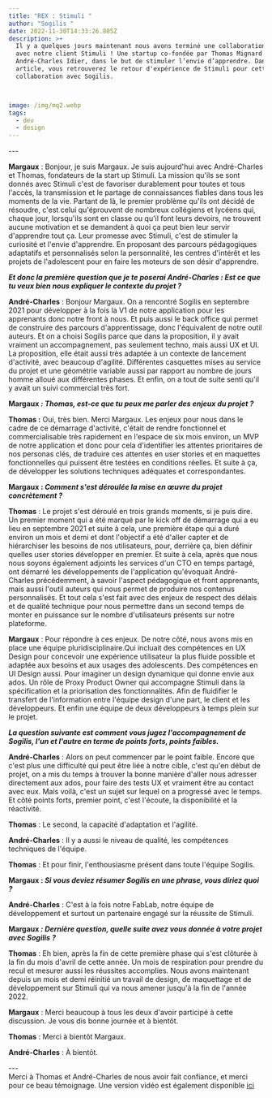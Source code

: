 ```yaml
---
title: "REX : Stimuli "
author: "Sogilis "
date: 2022-11-30T14:33:26.805Z
description: >+
  Il y a quelques jours maintenant nous avons terminé une collaboration d’un an
  avec notre client Stimuli ! Une startup co-fondée par Thomas Mignard et
  André-Charles Idier, dans le but de stimuler l’envie d’apprendre. Dans cet
  article, vous retrouverez le retour d'expérience de Stimuli pour cette
  collaboration avec Sogilis.



image: /img/mq2.webp
tags:
  - dev
  - design
---
```

\-﻿--

**Margaux** : Bonjour, je suis Margaux. Je suis aujourd'hui avec André-Charles et Thomas, fondateurs de la start up Stimuli. La mission qu'ils se sont donnés avec Stimuli c'est de favoriser durablement pour toutes et tous l'accès, la transmission et le partage de connaissances fiables dans tous les moments de la vie. Partant de là, le premier problème qu'ils ont décidé de résoudre, c'est celui qu'éprouvent de nombreux collégiens et lycéens qui, chaque jour, lorsqu'ils sont en classe ou qu'il font leurs devoirs, ne trouvent aucune motivation et se demandent à quoi ça peut bien leur servir d'apprendre tout ça. Leur promesse avec Stimuli, c'est de stimuler la curiosité et l'envie d'apprendre. En proposant des parcours pédagogiques adaptatifs et personnalisés selon la personnalité, les centres d'intérêt et les projets de l'adolescent pour en faire les moteurs de son désir d'apprendre. 

***Et donc la première question que je te poserai André-Charles : Est ce que tu veux bien nous expliquer le contexte du projet ?***

**André-Charles** : Bonjour Margaux. On a rencontré Sogilis en septembre 2021 pour développer à la fois la V1 de notre application pour les apprenants donc notre front à nous. Et puis aussi le back office qui permet de construire des parcours d'apprentissage, donc l'équivalent de notre outil auteurs. Et on a choisi Sogilis parce que dans la proposition, il y avait vraiment un accompagnement, pas seulement techno, mais aussi UX et UI. La proposition, elle était aussi très adaptée à un contexte de lancement d'activité, avec beaucoup d'agilité. Différentes casquettes mises au service du projet et une géométrie variable aussi par rapport au nombre de jours homme alloué aux différentes phases. Et enfin, on a tout de suite senti qu'il y avait un suivi commercial très fort.

**Margaux *: Thomas, est-ce que tu peux me parler des enjeux du projet ?***

**Thomas :** Oui, très bien. Merci Margaux. Les enjeux pour nous dans le cadre de ce démarrage d'activité, c'était de rendre fonctionnel et commercialisable très rapidement en l'espace de six mois environ, un MVP de notre application et donc pour cela d'identifier les attentes prioritaires de nos personas clés, de traduire ces attentes en user stories et en maquettes fonctionnelles qui puissent être testées en conditions réelles. Et suite à ça, de développer les solutions techniques adéquates et correspondantes.

**Margaux : *Comment s'est déroulée la mise en œuvre du projet concrètement ?***

**Thomas** : Le projet s'est déroulé en trois grands moments, si je puis dire. Un premier moment qui a été marqué par le kick off de démarrage qui a eu lieu en septembre 2021 et suite à cela, une première étape qui a duré environ un mois et demi et dont l'objectif a été d'aller capter et de hiérarchiser les besoins de nos utilisateurs, pour, derrière ça, bien définir quelles user stories développer en premier. Et suite à cela, après que nous nous soyons également adjoints les services d'un CTO en temps partagé, ont démarré les développements de l'application qu'évoquait André-Charles précédemment, à savoir l'aspect pédagogique et front apprenants, mais aussi l'outil auteurs qui nous permet de produire nos contenus personnalisés. Et tout cela s'est fait avec des enjeux de respect des délais et de qualité technique pour nous permettre dans un second temps de monter en puissance sur le nombre d'utilisateurs présents sur notre plateforme.

**Margaux** : Pour répondre à ces enjeux. De notre côté, nous avons mis en place une équipe pluridisciplinaire.Qui incluait des compétences en UX Design pour concevoir une expérience utilisateur la plus fluide possible et adaptée aux besoins et aux usages des adolescents. Des compétences en UI Design aussi. Pour imaginer un design dynamique qui donne envie aux ados. Un rôle de Proxy Product Owner qui accompagne Stimuli dans la spécification et la priorisation des fonctionnalités. Afin de fluidifier le transfert de l'information entre l'équipe design d'une part, le client et les développeurs. Et enfin une équipe de deux développeurs à temps plein sur le projet. 

***La question suivante est comment vous jugez l'accompagnement de Sogilis, l'un et l'autre en terme de points forts, points faibles.***

**André-Charles** : Alors on peut commencer par le point faible. Encore que c'est plus une difficulté qui peut être liée à notre cible, c'est qu'en début de projet, on a mis du temps à trouver la bonne manière d'aller nous adresser directement aux ados, pour faire des tests UX et vraiment être au contact avec eux. Mais voilà, c'est un sujet sur lequel on a progressé avec le temps. Et côté points forts, premier point, c'est l'écoute, la disponibilité et la réactivité.

**Thomas** : Le second, la capacité d'adaptation et l'agilité.

**André-Charles** : Il y a aussi le niveau de qualité, les compétences techniques de l'équipe.

**Thomas** : Et pour finir, l'enthousiasme présent dans toute l'équipe Sogilis.

**Margaux : *Si vous deviez résumer Sogilis en une phrase, vous diriez quoi ?***

**André-Charles** : C'est à la fois notre FabLab, notre équipe de développement et surtout un partenaire engagé sur la réussite de Stimuli.

**Margaux *: Dernière question, quelle suite avez vous donnée à votre projet avec Sogilis ?***

**Thomas** : Eh bien, après la fin de cette première phase qui s'est clôturée à la fin du mois d'avril de cette année. Un mois de respiration pour prendre du recul et mesurer aussi les réussites accomplies. Nous avons maintenant depuis un mois et demi réinitié un travail de design, de maquettage et de développement sur Stimuli qui va nous amener jusqu'à la fin de l'année 2022.

**Margaux** : Merci beaucoup à tous les deux d'avoir participé à cette discussion. Je vous dis bonne journée et à bientôt.

**Thomas** : Merci à bientôt Margaux.

**André-Charles** : À bientôt.

\-﻿--\
Merci à Thomas et André-Charles de nous avoir fait confiance, et merci pour ce beau témoignage. Une version vidéo est également disponible [ici](https://youtu.be/x30t-GqGaWg)